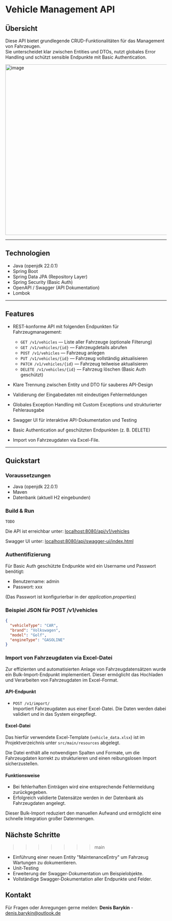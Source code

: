 # Vehicle Management API

## Übersicht

Diese API bietet grundlegende CRUD-Funktionalitäten für das Management von Fahrzeugen.  
Sie unterscheidet klar zwischen Entities und DTOs, nutzt globales Error Handling und schützt sensible Endpunkte mit
Basic Authentication.

<img width="1447" height="531" alt="image" src="https://github.com/user-attachments/assets/b4e1fce8-32d5-49d9-b060-0124e9539f97" />

---

## Technologien

- Java (openjdk 22.0.1)
- Spring Boot
- Spring Data JPA (Repository Layer)
- Spring Security (Basic Auth)
- OpenAPI / Swagger (API Dokumentation)
- Lombok

---

## Features

- REST-konforme API mit folgenden Endpunkten für Fahrzeugmanagement:
    - `GET /v1/vehicles` — Liste aller Fahrzeuge (optionale Filterung)
    - `GET /v1/vehicles/{id}` — Fahrzeugdetails abrufen
    - `POST /v1/vehicles` — Fahrzeug anlegen
    - `PUT /v1/vehicles/{id}` — Fahrzeug vollständig aktualisieren
    - `PATCH /v1/vehicles/{id}` — Fahrzeug teilweise aktualisieren
    - `DELETE /v1/vehicles/{id}` — Fahrzeug löschen (Basic Auth geschützt)

- Klare Trennung zwischen Entity und DTO für sauberes API-Design
- Validierung der Eingabedaten mit eindeutigen Fehlermeldungen
- Globales Exception Handling mit Custom Exceptions und strukturierter Fehlerausgabe
- Swagger UI für interaktive API-Dokumentation und Testing
- Basic Authentication auf geschützten Endpunkten (z. B. DELETE)
- Import von Fahrzeugdaten via Excel-File.


---

## Quickstart

### Voraussetzungen

- Java (openjdk 22.0.1)
- Maven
- Datenbank (aktuell H2 eingebunden)

### Build & Run

```bash
TODO
```

Die API ist erreichbar unter:
[localhost:8080/api/v1/vehicles](localhost:8080/api/v1/vehicles)

Swagger UI unter:
[localhost:8080/api/swagger-ui/index.html](localhost:8080/api/swagger-ui/index.html)

### Authentifizierung

Für Basic Auth geschützte Endpunkte wird ein Username und Passwort benötigt:

- Benutzername: admin
- Passwort: xxx

(Das Passwort ist konfigurierbar in der *application.properties*)

### Beispiel JSON für POST /v1/vehicles

```json
{
  "vehicleType": "CAR",
  "brand": "Volkswagen",
  "model": "Golf",
  "engineType": "GASOLINE"
}
```

### Import von Fahrzeugdaten via Excel-Datei

Zur effizienten und automatisierten Anlage von Fahrzeugdatensätzen wurde ein Bulk-Import-Endpunkt implementiert. Dieser
ermöglicht das Hochladen und Verarbeiten von Fahrzeugdaten im Excel-Format.

#### API-Endpunkt

- `POST /v1/import/`  
  Importiert Fahrzeugdaten aus einer Excel-Datei. Die Daten werden dabei validiert und in das System eingepflegt.

#### Excel-Datei

Das hierfür verwendete Excel-Template (`vehicle_data.xlsx`) ist im Projektverzeichnis unter `src/main/resources`
abgelegt.

Die Datei enthält alle notwendigen Spalten und Formate, um die Fahrzeugdaten korrekt zu strukturieren und einen
reibungslosen Import sicherzustellen.

#### Funktionsweise

- Bei fehlerhaften Einträgen wird eine entsprechende Fehlermeldung zurückgegeben.
- Erfolgreich validierte Datensätze werden in der Datenbank als Fahrzeugdaten angelegt.

Dieser Bulk-Import reduziert den manuellen Aufwand und ermöglicht eine schnelle Integration großer Datenmengen.

## Nächste Schritte 
>>>>>>> main

- Einführung einer neuen Entity "MaintenanceEntry" um Fahrzeug Wartungen zu dokumentieren.
- Unit-Testing
- Erweiterung der Swagger-Dokumentation um Beispielobjekte.
- Vollständige Swagger-Dokumentation aller Endpunkte und Felder.

## Kontakt

Für Fragen oder Anregungen gerne melden:
**Denis Barykin** - denis.barykin@outlook.de
